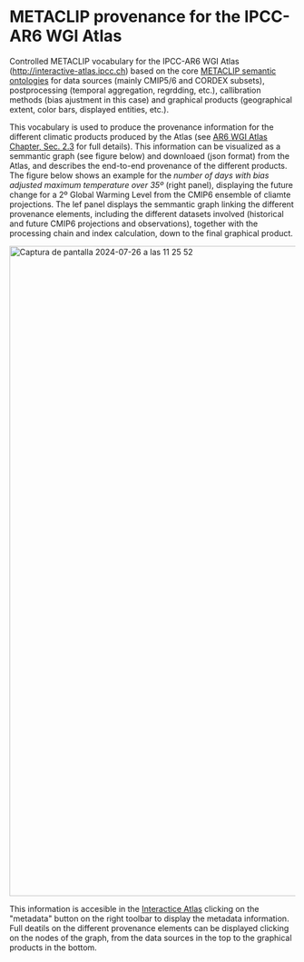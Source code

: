 # METACLIP provenance for the IPCC-AR6 WGI Atlas
Controlled METACLIP vocabulary for the IPCC-AR6 WGI Atlas (http://interactive-atlas.ipcc.ch) based on the core [METACLIP semantic ontologies](https://github.com/metaclip/ontologies) for data sources (mainly CMIP5/6 and CORDEX subsets), postprocessing (temporal aggregation, regrdding, etc.), callibration methods (bias ajustment in this case) and graphical products (geographical extent, color bars, displayed entities, etc.). 

This vocabulary is used to produce the provenance information for the different climatic products produced by the Atlas (see [AR6 WGI Atlas Chapter, Sec. 2.3](https://www.ipcc.ch/report/ar6/wg1/chapter/atlas/#Atlas.2.3) for full details). This information can be visualized as a semmantic graph (see figure below) and downloaed (json format) from the Atlas, and describes the end-to-end provenance of the different products. The figure below shows an example for the _number of days with bias adjusted maximum temperature over 35º_ (right panel), displaying the future change for a 2º Global Warming Level from the CMIP6 ensemble of cliamte projections. The lef panel displays the semmantic graph linking the different provenance elements, including the different datasets involved (historical and future CMIP6 projections and observations), together with the processing chain and index calculation, down to the final graphical product.

<img width="1145" alt="Captura de pantalla 2024-07-26 a las 11 25 52" src="https://github.com/user-attachments/assets/81e68d35-8b5c-49cc-84e1-933ffab671dd">

This information is accesible in the [Interactice Atlas](https://interactive-atlas.ipcc.ch/permalink/2ftNwPFM) clicking on the "metadata" button on the right toolbar to display the metadata information. Full deatils on the different provenance elements can be displayed clicking on the nodes of the graph, from the data sources in the top to the graphical products in the bottom. 

